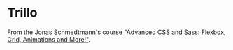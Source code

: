# Trillo

From the Jonas Schmedtmann's course ["Advanced CSS and Sass: Flexbox, Grid, Animations and More!"](https://www.udemy.com/course/advanced-css-and-sass/).
